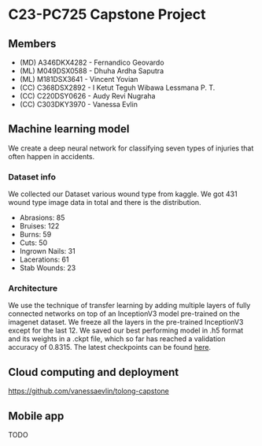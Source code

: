 # C23-PC725 Capstone Project

## Members

- (MD) A346DKX4282 - Fernandico Geovardo
- (ML) M049DSX0588 - Dhuha Ardha Saputra
- (ML) M181DSX3641 - Vincent Yovian
- (CC) C368DSX2892 - I Ketut Teguh Wibawa Lessmana P. T.
- (CC) C220DSY0626 - Audy Revi Nugraha
- (CC) C303DKY3970 - Vanessa Evlin


## Machine learning model

We create a deep neural network for classifying seven types of injuries that often happen in accidents.

### Dataset info

We collected our Dataset various wound type from kaggle. We got 431 wound type image data in total and there is the distribution.

- Abrasions: 85
- Bruises: 122
- Burns: 59
- Cuts: 50
- Ingrown Nails: 31
- Lacerations: 61
- Stab Wounds: 23

### Architecture

We use the technique of transfer learning by adding multiple layers of fully connected networks on top of an InceptionV3 model pre-trained on the imagenet dataset. We freeze all the layers in the pre-trained InceptionV3 except for the last 12. We saved our best performing model in .h5 format and its weights in a .ckpt file, which so far has reached a validation accuracy of 0.8315. The latest checkpoints can be found [here](https://drive.google.com/drive/folders/1PHNyZyMKG6q6ibdMQEZ6wYGbwXP243yX?usp=sharing).

## Cloud computing and deployment

https://github.com/vanessaevlin/tolong-capstone

## Mobile app
   
TODO
